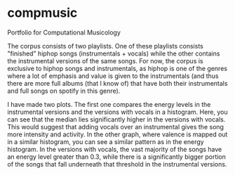 # compmusic
Portfolio for Computational Musicology

The corpus consists of two playlists. One of these playlists consists "finished" hiphop songs (instrumentals + vocals) while the other contains the instrumental versions of the same songs. For now, the corpus is exclusive to hiphop songs and instrumentals, as hiphop is one of the genres where a lot of emphasis and value is given to the instrumentals (and thus there are more full albums (that I know of) that have both their instrumentals and full songs on spotify in this genre). 

I have made two plots. The first one compares the energy levels in the instrumental versions and the versions with vocals in a histogram. Here, you can see that the median lies significantly higher in the versions with vocals. This would suggest that adding vocals over an instrumental gives the song more intensity and activity.
In the other graph, where valence is mapped out in a similar histogram, you can see a similar pattern as in the energy histogram. In the versions with vocals, the vast majority of the songs have an energy level greater than 0.3, while there is a significantly bigger portion of the songs that fall underneath that threshold in the instrumental versions.

